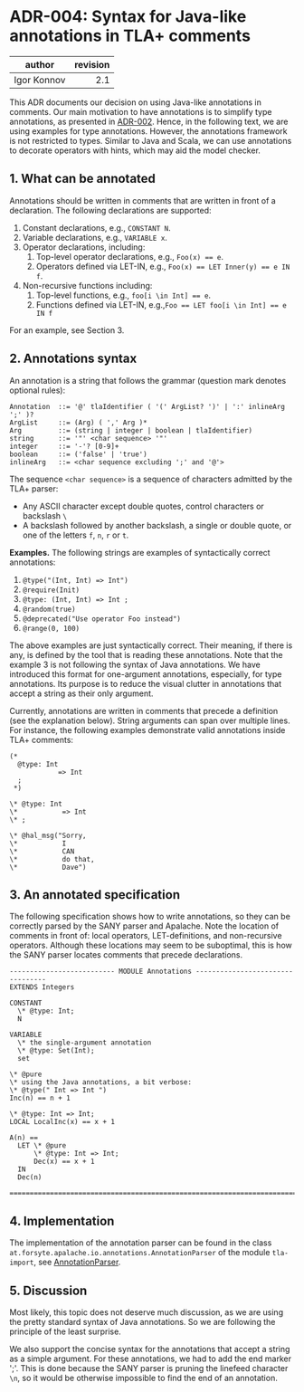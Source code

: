 # ADR-004: Syntax for Java-like annotations in TLA+ comments

| author      | revision |
| ----------- | --------:|
| Igor Konnov |        2.1 |

This ADR documents our decision on using Java-like annotations in comments.
Our main motivation to have annotations is to simplify type annotations, as
presented in [ADR-002][]. Hence, in the following text, we are using
examples for type annotations. However, the annotations framework is not
restricted to types. Similar to Java and Scala, we can use annotations
to decorate operators with hints, which may aid the model checker.

## 1. What can be annotated

Annotations should be written in comments that are written in front of a
declaration. The following declarations are supported:

 1. Constant declarations, e.g., `CONSTANT N`.
 1. Variable declarations, e.g., `VARIABLE x`.
 1. Operator declarations, including:
    1. Top-level operator declarations, e.g., `Foo(x) == e`.
    1. Operators defined via LET-IN, e.g., `Foo(x) == LET Inner(y) == e IN f`.
 1. Non-recursive functions including:
    1. Top-level functions, e.g., `foo[i \in Int] == e`.
    2. Functions defined via LET-IN, e.g.,`Foo == LET foo[i \in Int] == e IN f`

For an example, see Section 3.


## 2. Annotations syntax

An annotation is a string that follows the grammar (question mark denotes
optional rules):

```
Annotation  ::= '@' tlaIdentifier ( '(' ArgList? ')' | ':' inlineArg ';' )?
ArgList     ::= (Arg) ( ',' Arg )*
Arg         ::= (string | integer | boolean | tlaIdentifier)
string      ::= '"' <char sequence> '"'
integer     ::= '-'? [0-9]+
boolean     ::= ('false' | 'true')
inlineArg   ::= <char sequence excluding ';' and '@'>
```

The sequence `<char sequence>` is a sequence of characters admitted by the TLA+ parser:

  - Any ASCII character except double quotes, control characters or backslash `\`
  - A backslash followed by another backslash, a single or double quote,
    or one of the letters `f`, `n`, `r` or `t`.

**Examples.** The following strings are examples of syntactically correct
annotations:

 1. `@type("(Int, Int) => Int")`
 1. `@require(Init)`
 1. `@type: (Int, Int) => Int ;`
 1. `@random(true)`
 1. `@deprecated("Use operator Foo instead")`
 1. `@range(0, 100)`

The above examples are just syntactically correct. Their meaning, if there is
any, is defined by the tool that is reading these annotations. Note that the
example 3 is not following the syntax of Java annotations. We have introduced
this format for one-argument annotations, especially, for type annotations.
Its purpose is to reduce the visual clutter in annotations that accept a string
as their only argument.

Currently, annotations are written in comments that precede a definition (see
the explanation below). String arguments can span over multiple lines. For instance,
the following examples demonstrate valid annotations inside TLA+ comments:

```tla
(*
  @type: Int
            => Int
  ;
 *)

\* @type: Int
\*           => Int
\* ;

\* @hal_msg("Sorry,
\*           I
\*           CAN
\*           do that,
\*           Dave")
```

## 3. An annotated specification

The following specification shows how to write annotations, so they can be
correctly parsed by the SANY parser and Apalache. Note the location of comments
in front of: local operators, LET-definitions, and non-recursive operators.
Although these locations may seem to be suboptimal, this is how the SANY
parser locates comments that precede declarations.

```tla
-------------------------- MODULE Annotations ---------------------------------
EXTENDS Integers

CONSTANT
  \* @type: Int;
  N

VARIABLE
  \* the single-argument annotation
  \* @type: Set(Int);
  set

\* @pure
\* using the Java annotations, a bit verbose:
\* @type(" Int => Int ")
Inc(n) == n + 1

\* @type: Int => Int;
LOCAL LocalInc(x) == x + 1

A(n) ==
  LET \* @pure
      \* @type: Int => Int;
      Dec(x) == x + 1
  IN
  Dec(n)

===============================================================================
```

## 4. Implementation

The implementation of the annotation parser can be found in the class
`at.forsyte.apalache.io.annotations.AnnotationParser` of the module
`tla-import`, see [AnnotationParser][].

## 5. Discussion

Most likely, this topic does not deserve much discussion, as we are using
the pretty standard syntax of Java annotations. So we are following the
principle of the least surprise.

We also support the concise syntax for the annotations that accept a string as
a simple argument. For these annotations, we had to add the end marker ';'.
This is done because the SANY parser is pruning the linefeed character `\n`,
so it would be otherwise impossible to find the end of an annotation.


[ADR-002]: https://apalache.informal.systems/docs/adr/002adr-types.html
[JavaTokenParsers]: https://www.scala-lang.org/api/2.12.2/scala-parser-combinators/scala/util/parsing/combinator/JavaTokenParsers.html

[Java identifier]: https://docs.oracle.com/javase/specs/jls/se7/html/jls-3.html#jls-3.8

[AnnotationParser]: https://github.com/informalsystems/apalache/blob/unstable/tla-import/src/main/scala/at/forsyte/apalache/io/annotations/AnnotationParser.scala

